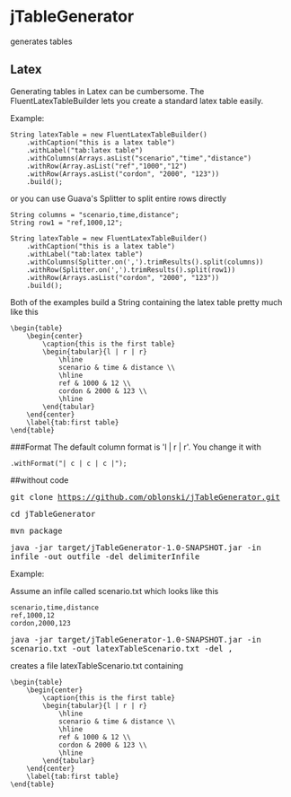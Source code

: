 # jTableGenerator
generates tables

## Latex

Generating tables in Latex can be cumbersome. The
FluentLatexTableBuilder lets you create a standard latex table easily.

Example:

<pre><code>String latexTable = new FluentLatexTableBuilder()
	.withCaption("this is a latex table")
	.withLabel("tab:latex table")
    .withColumns(Arrays.asList("scenario","time","distance")
    .withRow(Array.asList("ref","1000","12")
    .withRow(Arrays.asList("cordon", "2000", "123"))
    .build();
</code></pre>

or you can use Guava's Splitter to split entire rows directly

<pre><code>String columns = "scenario,time,distance";
String row1 = "ref,1000,12";

String latexTable = new FluentLatexTableBuilder()
	.withCaption("this is a latex table")
	.withLabel("tab:latex table")
    .withColumns(Splitter.on(',').trimResults().split(columns))
    .withRow(Splitter.on(',').trimResults().split(row1))
    .withRow(Arrays.asList("cordon", "2000", "123"))
    .build();
</code></pre>

Both of the examples build a String containing the latex table pretty much like this

<pre><code>\begin{table}
	\begin{center}
		\caption{this is the first table}
		\begin{tabular}{l | r | r}
			\hline
			scenario & time & distance \\
			\hline
			ref & 1000 & 12 \\
			cordon & 2000 & 123 \\
			\hline
		\end{tabular}
	\end{center}
	\label{tab:first table}
\end{table}
</code></pre>

###Format
The default column format is 'l | r | r'. You change it with

<code>.withFormat("| c | c | c |");</code>

##without code

<kbd>git clone https://github.com/oblonski/jTableGenerator.git</kbd>

<kbd>cd jTableGenerator</kbd>

<kbd>mvn package</kbd>

<kbd>java -jar target/jTableGenerator-1.0-SNAPSHOT.jar -in infile -out outfile -del delimiterInfile</kbd>

Example:

Assume an infile called scenario.txt which looks like this
<pre><code>scenario,time,distance
ref,1000,12
cordon,2000,123
</code></pre>

<kbd>java -jar target/jTableGenerator-1.0-SNAPSHOT.jar -in scenario.txt -out latexTableScenario.txt -del ,</kbd>

creates a file latexTableScenario.txt containing

<pre><code>\begin{table}
	\begin{center}
		\caption{this is the first table}
		\begin{tabular}{l | r | r}
			\hline
			scenario & time & distance \\
			\hline
			ref & 1000 & 12 \\
			cordon & 2000 & 123 \\
			\hline
		\end{tabular}
	\end{center}
	\label{tab:first table}
\end{table}
</code></pre>


 


